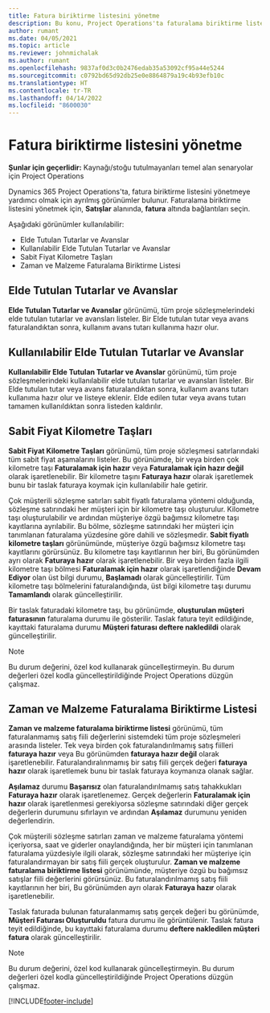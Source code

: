 ```yaml
---
title: Fatura biriktirme listesini yönetme
description: Bu konu, Project Operations'ta faturalama biriktirme listesini görüntüleme ve bunlarla çalışma hakkında bilgiler sağlar.
author: rumant
ms.date: 04/05/2021
ms.topic: article
ms.reviewer: johnmichalak
ms.author: rumant
ms.openlocfilehash: 9837af0d3c0b2476edab35a53092cf95a44e5244
ms.sourcegitcommit: c0792bd65d92db25e0e8864879a19c4b93efb10c
ms.translationtype: HT
ms.contentlocale: tr-TR
ms.lasthandoff: 04/14/2022
ms.locfileid: "8600030"
---
```

# <a name="manage-billing-backlog"></a>Fatura biriktirme listesini yönetme

**Şunlar için geçerlidir:** Kaynağı/stoğu tutulmayanları temel alan senaryolar için Project Operations

Dynamics 365 Project Operations'ta, fatura biriktirme listesini yönetmeye yardımcı olmak için ayrılmış görünümler bulunur. Faturalama biriktirme listesini yönetmek için, **Satışlar** alanında, **fatura** altında bağlantıları seçin. 

Aşağıdaki görünümler kullanılabilir:

- Elde Tutulan Tutarlar ve Avanslar
- Kullanılabilir Elde Tutulan Tutarlar ve Avanslar
- Sabit Fiyat Kilometre Taşları
- Zaman ve Malzeme Faturalama Biriktirme Listesi

## <a name="retainers-and-advances"></a>Elde Tutulan Tutarlar ve Avanslar

**Elde Tutulan Tutarlar ve Avanslar** görünümü, tüm proje sözleşmelerindeki elde tutulan tutarlar ve avansları listeler. Bir Elde tutulan tutar veya avans faturalandıktan sonra, kullanım avans tutarı kullanıma hazır olur.

## <a name="available-retainers-and-advances"></a>Kullanılabilir Elde Tutulan Tutarlar ve Avanslar

**Kullanılabilir Elde Tutulan Tutarlar ve Avanslar** görünümü, tüm proje sözleşmelerindeki kullanılabilir elde tutulan tutarlar ve avansları listeler. Bir Elde tutulan tutar veya avans faturalandıktan sonra, kullanım avans tutarı kullanıma hazır olur ve listeye eklenir. Elde edilen tutar veya avans tutarı tamamen kullanıldıktan sonra listeden kaldırılır.

## <a name="fixed-price-milestones"></a>Sabit Fiyat Kilometre Taşları

**Sabit Fiyat Kilometre Taşları** görünümü, tüm proje sözleşmesi satırlarındaki tüm sabit fiyat aşamalarını listeler. Bu görünümde, bir veya birden çok kilometre taşı **Faturalamak için hazır** veya **Faturalamak için hazır değil** olarak işaretlenebilir. Bir kilometre taşını **Faturaya hazır** olarak işaretlemek bunu bir taslak faturaya koymak için kullanılabilir hale getirir.

Çok müşterili sözleşme satırları sabit fiyatlı faturalama yöntemi olduğunda, sözleşme satırındaki her müşteri için bir kilometre taşı oluşturulur. Kilometre taşı oluşturulabilir ve ardından müşteriye özgü bağımsız kilometre taşı kayıtlarına ayrılabilir. Bu bölme, sözleşme satırındaki her müşteri için tanımlanan faturalama yüzdesine göre dahili ve sözleşmedir. **Sabit fiyatlı kilometre taşları** görünümünde, müşteriye özgü bağımsız kilometre taşı kayıtlarını görürsünüz. Bu kilometre taşı kayıtlarının her biri, Bu görünümden ayrı olarak **Faturaya hazır** olarak işaretlenebilir. Bir veya birden fazla ilgili kilometre taşı bölmesi **Faturalamak için hazır** olarak işaretlendiğinde **Devam Ediyor** olan üst bilgi durumu, **Başlamadı** olarak güncelleştirilir. Tüm kilometre taşı bölmelerini faturalandığında, üst bilgi kilometre taşı durumu **Tamamlandı** olarak güncelleştirilir.

Bir taslak faturadaki kilometre taşı, bu görünümde, **oluşturulan müşteri faturasının** faturalama durumu ile gösterilir. Taslak fatura teyit edildiğinde, kayıttaki faturalama durumu **Müşteri faturası deftere nakledildi** olarak güncelleştirilir. 

> [!NOTE] 
> Bu durum değerini, özel kod kullanarak güncelleştirmeyin. Bu durum değerleri özel kodla güncelleştirildiğinde Project Operations düzgün çalışmaz.

## <a name="time-and-material-billing-backlog"></a>Zaman ve Malzeme Faturalama Biriktirme Listesi

**Zaman ve malzeme faturalama biriktirme listesi** görünümü, tüm faturalanmamış satış fiili değerlerini sistemdeki tüm proje sözleşmeleri arasında listeler. Tek veya birden çok faturalandırılmamış satış fiilleri **faturaya hazır** veya Bu görünümden **faturaya hazır değil** olarak işaretlenebilir. Faturalandıralınmamış bir satış fiili gerçek değeri **faturaya hazır** olarak işaretlemek bunu bir taslak faturaya koymanıza olanak sağlar.

**Aşılamaz** durumu **Başarısız** olan faturalandırılmamış satış tahakkukları **Faturaya hazır** olarak işaretlenemez. Gerçek değerlerin **Faturalamak için hazır** olarak işaretlenmesi gerekiyorsa sözleşme satırındaki diğer gerçek değerlerin durumunu sıfırlayın ve ardından **Aşılamaz** durumunu yeniden değerlendirin.

Çok müşterili sözleşme satırları zaman ve malzeme faturalama yöntemi içeriyorsa, saat ve giderler onaylandığında, her bir müşteri için tanımlanan faturalama yüzdesiyle ilgili olarak, sözleşme satırındaki her müşteriye için faturalandırmayan bir satış fiili gerçek oluşturulur. **Zaman ve malzeme faturalama biriktirme listesi** görünümünde, müşteriye özgü bu bağımsız satışlar fiili değerlerini görürsünüz. Bu faturalandırılmamış satış fiili kayıtlarının her biri, Bu görünümden ayrı olarak **Faturaya hazır** olarak işaretlenebilir.

Taslak faturada bulunan faturalanmamış satış gerçek değeri bu görünümde, **Müşteri Faturası Oluşturuldu** fatura durumu ile görüntülenir. Taslak fatura teyit edildiğinde, bu kayıttaki faturalama durumu **deftere nakledilen müşteri fatura** olarak güncelleştirilir. 

> [!NOTE] 
> Bu durum değerini, özel kod kullanarak güncelleştirmeyin. Bu durum değerleri özel kodla güncelleştirildiğinde Project Operations düzgün çalışmaz.


[!INCLUDE[footer-include](../includes/footer-banner.md)]
